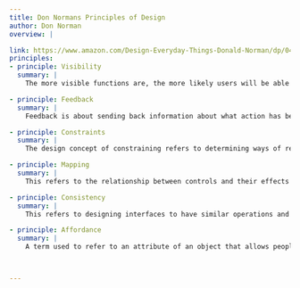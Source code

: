 ```yaml
---
title: Don Normans Principles of Design
author: Don Norman
overview: |

link: https://www.amazon.com/Design-Everyday-Things-Donald-Norman/dp/0465067107
principles:
- principle: Visibility
  summary: |
    The more visible functions are, the more likely users will be able to know what to do next. In contrast, when functions are out of sight, it makes them more difficult to find and know how to use.

- principle: Feedback
  summary: |
    Feedback is about sending back information about what action has been done and what has been accomplished, allowing the person to continue with the activity. Various kinds of feedback are available for interaction design-audio, tactile, verbal, and combinations of these.

- principle: Constraints
  summary: |
    The design concept of constraining refers to determining ways of restricting the kind of user interaction that can take place at a given moment. There are various ways this can be achieved.

- principle: Mapping
  summary: |
    This refers to the relationship between controls and their effects in the world. Nearly all artifacts need some kind of mapping between controls and effects, whether it is a flashlight, car, power plant, or cockpit. An example of a good mapping between control and effect is the up and down arrows used to represent the up and down movement of the cursor, respectively, on a computer keyboard.

- principle: Consistency
  summary: |
    This refers to designing interfaces to have similar operations and use similar elements for achieving similar tasks. In particular, a consistent interface is one that follows rules, such as using the same operation to select all objects. For example, a consistent operation is using the same input action to highlight any graphical object at the interface, such as always clicking the left mouse button. Inconsistent interfaces, on the other hand, allow exceptions to a rule.

- principle: Affordance
  summary: |
    A term used to refer to an attribute of an object that allows people to know how to use it. For example, a mouse button invites pushing (in so doing acting clicking) by the way it is physically constrained in its plastic shell. At a very simple level, to afford means to give a clue (Norman, 1988). When the affordances of a physical object are perceptually obvious it is easy to know how to interact with it.



---
```

